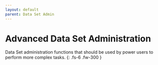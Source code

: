 ```yaml
---
layout: default
parent: Data Set Admin
---
```


# Advanced Data Set Administration

Data Set administration functions that should be used by power users to perform more complex tasks.
{: .fs-6 .fw-300 }
